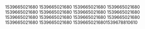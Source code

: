 1539665021680
1539665021680
1539665021680
1539665021680
1539665021680
1539665021680
1539665021680
1539665021680
1539665021680
1539665021680
1539665021680
1539665021680
1539665021680
1539665021680
15396650216801539678810610